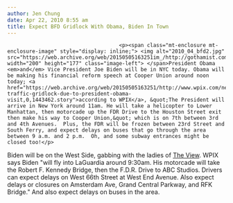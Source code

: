 ```yaml
---
author: Jen Chung
date: Apr 22, 2010 8:55 am
title: Expect BFD Gridlock With Obama, Biden In Town
---
```


	
										<p><span class="mt-enclosure mt-enclosure-image" style="display: inline;"> <img alt="2010_04_bfd2.jpg" src="https://web.archive.org/web/20150505163251im_/http://gothamist.com/attachments/jen/2010_04_bfd2.jpg" width="200" height="177" class="image-left"> </span>President Obama <em>and</em> Vice President Joe Biden will be in NYC today. Obama will be making his financial reform speech at Cooper Union around noon today; <a href="https://web.archive.org/web/20150505163251/http://www.wpix.com/news/wpix-traffic-gridlock-due-to-president-obama-visit,0,1443462.story">according to WPIX</a>, &quot;The President will arrive in New York around 11am. He will take a helicopter to Lower Manhattan, then motorcade up the FDR Drive to the Houston Street exit then make his way to Cooper Union,&quot; which is on 7th between 3rd and 4th Avenues.  Plus, the FDR will be frozen between 23rd Street and South Ferry, and expect delays on buses that go through the area between 9 a.m. and 2 p.m.  Oh, and some subway entrances might be closed too!</p>

<p>Biden will be on the West Side, gabbing with the ladies of <a href="https://web.archive.org/web/20150505163251/http://theview.abc.go.com/">The View</a>.  WPIX says Biden &quot;will fly into LaGuardia around 9:30am. His motorcade will take the Robert F. Kennedy Bridge, then the F.D.R. Drive to ABC Studios. Drivers can expect delays on West 66th Street at West End Avenue. Also expect delays or closures on Amsterdam Ave, Grand Central Parkway, and RFK Bridge.&quot;  And also expect delays on buses in the area.</p>					
										
									
				